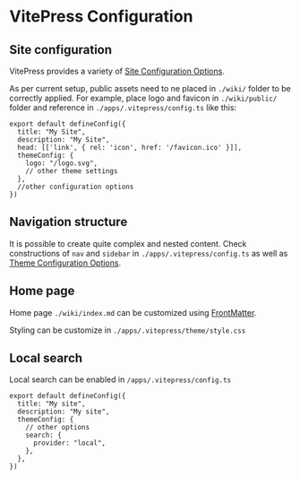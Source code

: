 # VitePress Configuration

## Site configuration

VitePress provides a variety of [Site Configuration Options](https://vitepress.dev/reference/site-config).

As per current setup, public assets need to ne placed in `./wiki/` folder to be correctly applied. For example, place logo and favicon in `./wiki/public/` folder and reference in `./apps/.vitepress/config.ts` like this:

```ts{4,6}
export default defineConfig({
  title: "My Site",
  description: "My Site",
  head: [['link', { rel: 'icon', href: '/favicon.ico' }]],
  themeConfig: {
    logo: "/logo.svg",
    // other theme settings
  },
  //other configuration options
})
```

## Navigation structure

It is possible to create quite complex and nested content. Check constructions of `nav` and `sidebar` in `./apps/.vitepress/config.ts` as well as [Theme Configuration Options](https://vitepress.dev/reference/default-theme-config).

## Home page

Home page `./wiki/index.md` can be customized using [FrontMatter](https://vitepress.dev/reference/frontmatter-config). 

Styling can be customize in `./apps/.vitepress/theme/style.css`

## Local search

Local search can be enabled in `/apps/.vitepress/config.ts`

```ts{6-8}
export default defineConfig({
  title: "My site",
  description: "My site",
  themeConfig: {
    // other options
    search: {
      provider: "local",
    },
  },
})
```
